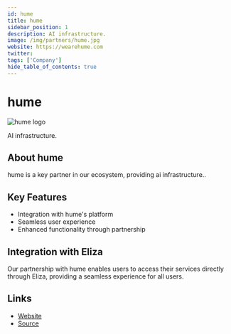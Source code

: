 ```yaml
---
id: hume
title: hume
sidebar_position: 1
description: AI infrastructure.
image: /img/partners/hume.jpg
website: https://wearehume.com
twitter:
tags: ['Company']
hide_table_of_contents: true
---
```


# hume

<div className="partner-logo">
  <img src="/img/partners/hume.jpg" alt="hume logo" />
</div>

AI infrastructure.

## About hume

hume is a key partner in our ecosystem, providing ai infrastructure..

## Key Features

- Integration with hume's platform
- Seamless user experience
- Enhanced functionality through partnership

## Integration with Eliza

Our partnership with hume enables users to access their services directly through Eliza, providing a seamless experience for all users.

## Links

- [Website](https://wearehume.com)
- [Source](https://wearehume.com)
